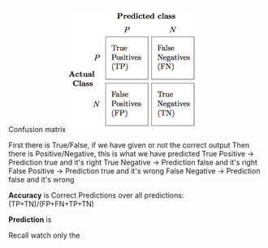 Confusion matrix
![](Images/ConfusionMatrix.png)

First there is True/False, if we have given or not the correct output
Then there is Positive/Negative, this is what we have predicted
True Positive -> Prediction true and it's right
True Negative -> Prediction false and it's right
False Positive -> Prediction true and it's wrong
False Negative -> Prediction false and it's wrong


**Accuracy** is Correct Predictions over all predictions:
(TP+TN)/(FP+FN+TP+TN)

**Prediction** is 

Recall watch only the 